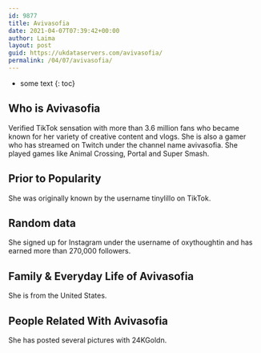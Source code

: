 ```yaml
---
id: 9877
title: Avivasofia
date: 2021-04-07T07:39:42+00:00
author: Laima
layout: post
guid: https://ukdataservers.com/avivasofia/
permalink: /04/07/avivasofia/
---
```


* some text
{: toc}


## Who is Avivasofia
                  
                  
                  
Verified TikTok sensation with more than 3.6 million fans who became known for her variety of creative content and vlogs. She is also a gamer who has streamed on Twitch under the channel name avivasofia. She played games like Animal Crossing, Portal and Super Smash.
                  
              
            
              
            
                
                
                
## Prior to Popularity
                  
                  
                  
She was originally known by the username tinylillo on TikTok.
                  
              
            
              
            
                
                
                
## Random data
                  
                  
                  
She signed up for Instagram under the username of oxythoughtin and has earned more than 270,000 followers.
                  
              
            
              
            
                
                
                
## Family & Everyday Life of Avivasofia
                  
                  
                  
She is from the United States.
                  
              
            
              
            
                
                
                
## People Related With Avivasofia
                  
                  
                  
She has posted several pictures with 24KGoldn.
                  
              
            
              
            
                
              
            
              
              
            
            
              
            
          
          
          
